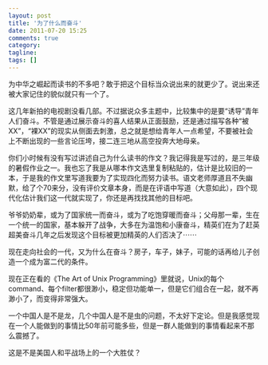 ```yaml
---
layout: post
title: '为了什么而奋斗'
date: 2011-07-20 15:25
comments: true
category: 
tagline: 
tags: []
---
```

    

为中华之崛起而读书的不多吧？敢于把这个目标当众说出来的就更少了。说出来还被大家记住的貌似就只有一个了。

这几年新拍的电视剧没看几部。不过据说众多主题中，比较集中的是要“诱导”青年人们奋斗。不管是通过展示奋斗的喜人结果从正面鼓励，还是通过描写各种“被XX”，“裸XX”的现实从侧面去刺激，总之就是想给青年人一点希望，不要被社会上不断出现的一些言论压垮，接二连三地从高空投奔大地母亲。

你们小时候有没有写过讲述自己为什么读书的作文？我记得我是写过的，是三年级的暑假作业之一。我也忘了我是从哪本作文选里复制粘贴的，估计是比较旧的一本，于是我的作文里写道我要为了实现四化而努力读书。语文老师厚道且不失幽默，给了个70来分，没有评价文章本身，而是在评语中写道（大意如此），四个现代化估计我们这一代就实现了，你还是再找找其他的目标吧。

爷爷奶奶辈，或为了国家统一而奋斗，或为了吃饱穿暖而奋斗；父母那一辈，生在一个统一的国家，基本躲开了战争，大多在为温饱和小康奋斗，精英们在为了赶英超美奋斗几年之后发现这个目标被更加精英的人们否决了⋯⋯

现在走向社会的一代，又为什么在奋斗？房子，车子，妹子，可能的话再给儿子创造一个成为富二代的条件。

现在正在看的《The Art of Unix Programming》里就说，Unix的每个command、每个filter都很渺小，稳定但功能单一，但是它们组合在一起，就不再渺小了，而变得非常强大。

一个中国人是不是龙，几个中国人是不是虫的问题，不太好下定论。但是我感觉现在一个人能做到的事情比50年前可能多些，但是一群人能做到的事情看起来不那么震撼了。

这是不是美国人和平战场上的一个大胜仗？
